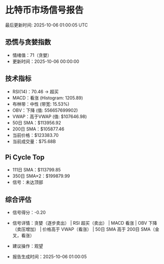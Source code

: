 # 比特币市场信号报告

最后更新时间: 2025-10-06 01:00:05 UTC

## 恐慌与贪婪指数
- 情绪值：71（贪婪）
- 更新时间：2025-10-06 00:00:00

## 技术指标
- RSI(14)：70.46 → 超买
- MACD：看涨 (Histogram: 1205.89)
- 布林带：中性 (带宽: 15.53%)
- OBV：下降 (值: 556657699902)
- VWAP：高于VWAP (值: $107646.98)
- 50日 SMA：$113956.92
- 200日 SMA：$105877.46
- 当前价格：$123383.70
- 当前成交量：$75.68B

## Pi Cycle Top
- 111日 SMA：$113799.85
- 350日 SMA×2：$199879.99
- 信号：未达顶部

## 综合评估
- 信号得分：-0.20
- 信号详情：贪婪（逐步卖出） | RSI 超买（卖出） | MACD 看涨 | OBV 下降（卖压增加） | 价格高于 VWAP（看涨） | 50日 SMA 高于 200日 SMA（金叉，看涨）
- 建议操作：观望

- 报告生成时间：2025-10-06 01:00:05